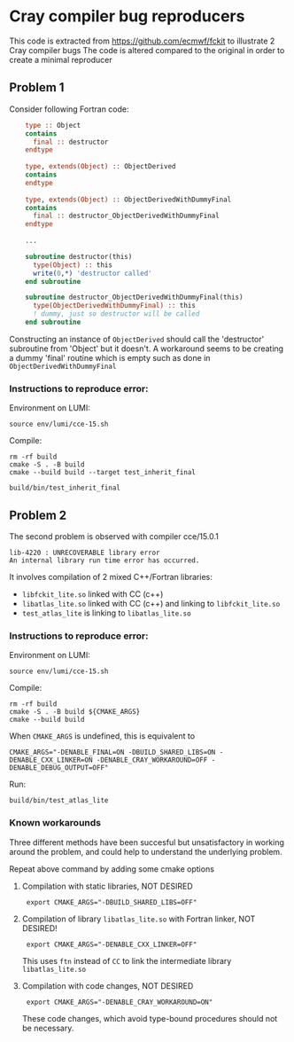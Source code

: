# Cray compiler bug reproducers

This code is extracted from https://github.com/ecmwf/fckit to illustrate 2 Cray compiler bugs
The code is altered compared to the original in order to create a minimal reproducer

## Problem 1

Consider following Fortran code:

```f90
    type :: Object
    contains
      final :: destructor
    endtype
    
    type, extends(Object) :: ObjectDerived
    contains
    endtype
    
    type, extends(Object) :: ObjectDerivedWithDummyFinal
    contains
      final :: destructor_ObjectDerivedWithDummyFinal
    endtype
    
    ...

    subroutine destructor(this)
      type(Object) :: this
      write(0,*) 'destructor called'
    end subroutine 

    subroutine destructor_ObjectDerivedWithDummyFinal(this)
      type(ObjectDerivedWithDummyFinal) :: this
      ! dummy, just so destructor will be called
    end subroutine 
```

Constructing an instance of `ObjectDerived` should call the 'destructor' subroutine from 'Object' but it doesn't.
A workaround seems to be creating a dummy 'final' routine which is empty such as done in `ObjectDerivedWithDummyFinal`

### Instructions to reproduce error:

Environment on LUMI:

    source env/lumi/cce-15.sh

Compile:

    rm -rf build
    cmake -S . -B build
    cmake --build build --target test_inherit_final

    build/bin/test_inherit_final


## Problem 2

The second problem is observed with compiler cce/15.0.1

    lib-4220 : UNRECOVERABLE library error
    An internal library run time error has occurred.

It involves compilation of 2 mixed C++/Fortran libraries:

- `libfckit_lite.so` linked with CC (c++)
- `libatlas_lite.so` linked with CC (c++) and linking to `libfckit_lite.so`
- `test_atlas_lite` is linking to `libatlas_lite.so`


### Instructions to reproduce error:

Environment on LUMI:

    source env/lumi/cce-15.sh

Compile:

    rm -rf build
    cmake -S . -B build ${CMAKE_ARGS}
    cmake --build build

When `CMAKE_ARGS` is undefined, this is equivalent to

    CMAKE_ARGS="-DENABLE_FINAL=ON -DBUILD_SHARED_LIBS=ON -DENABLE_CXX_LINKER=ON -DENABLE_CRAY_WORKAROUND=OFF -DENABLE_DEBUG_OUTPUT=OFF"

Run:

    build/bin/test_atlas_lite

### Known workarounds

Three different methods have been succesful but unsatisfactory in working around the problem, and could help to
understand the underlying problem.

Repeat above command by adding some cmake options 

1. Compilation with static libraries, NOT DESIRED

        export CMAKE_ARGS="-DBUILD_SHARED_LIBS=OFF"

2. Compilation of library `libatlas_lite.so` with Fortran linker, NOT DESIRED!

        export CMAKE_ARGS="-DENABLE_CXX_LINKER=OFF"

    This uses `ftn` instead of `CC` to link the intermediate library `libatlas_lite.so`

3. Compilation with code changes, NOT DESIRED

        export CMAKE_ARGS="-DENABLE_CRAY_WORKAROUND=ON"

   These code changes, which avoid type-bound procedures should not be necessary.

